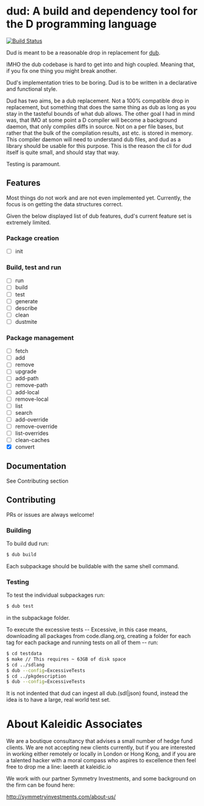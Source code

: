 # dud: A build and dependency tool for the D programming language

[![Build Status](https://travis-ci.com/symmetryinvestments/dud.svg?branch=master)](https://travis-ci.com/symmetryinvestments/dud)

Dud is meant to be a reasonable drop in replacement for
[dub](https://github.com/dlang/dub).

IMHO the dub codebase is hard to get into and high coupled.
Meaning that, if you fix one thing you might break another.

Dud's implementation tries to be boring.
Dud is to be written in a declarative and functional style.

Dud has two aims, be a dub replacement. Not a 100% compatible drop in
replacement, but something that does the same thing as dub as long as you stay
in the tasteful bounds of what dub allows.
The other goal I had in mind was, that IMO at some point a D compiler will
become a background daemon, that only compiles diffs in source.
Not on a per file bases, but rather that the bulk of the compilation results,
ast etc. is stored in memory.
This compiler daemon will need to understand dub files, and dud as a library
should be usable for this purpose.
This is the reason the cli for dud itself is quite small, and should stay that
way.

Testing is paramount.

## Features
Most things do not work and are not even implemented yet.
Currently, the focus is on getting the data structures correct.

Given the below displayed list of dub features, dud's current feature set is
extremely limited.

### Package creation
- [ ] init

### Build, test and run
- [ ] run
- [ ] build
- [ ] test
- [ ] generate
- [ ] describe
- [ ] clean
- [ ] dustmite

### Package management
- [ ] fetch
- [ ] add
- [ ] remove
- [ ] upgrade
- [ ] add-path
- [ ] remove-path
- [ ] add-local
- [ ] remove-local
- [ ] list
- [ ] search
- [ ] add-override
- [ ] remove-override
- [ ] list-overrides
- [ ] clean-caches
- [x] convert

## Documentation
See Contributing section

## Contributing
PRs or issues are always welcome!

### Building
To build dud run:

```sh
$ dub build
```

Each subpackage should be buildable with the same shell command.

### Testing
To test the individual subpackages run:

```sh
$ dub test
```
in the subpackage folder.

To execute the excessive tests --
Excessive, in this case means, downloading all packages from code.dlang.org,
creating a folder for each tag for each package and running tests on all of
them -- run:

```sh
$ cd testdata
$ make // This requires ~ 63GB of disk space
$ cd ../sdlang
$ dub --config=ExcessiveTests
$ cd ../pkgdescription
$ dub --config=ExcessiveTests
```

It is not indented that dud can ingest all dub.(sdl|json) found, instead the
idea is to have a large, real world test set.

# About Kaleidic Associates
We are a boutique consultancy that advises a small number of hedge fund clients.
We are not accepting new clients currently, but if you are interested in working
either remotely or locally in London or Hong Kong, and if you are a talented
hacker with a moral compass who aspires to excellence then feel free to drop me
a line: laeeth at kaleidic.io

We work with our partner Symmetry Investments, and some background on the firm
can be found here:

http://symmetryinvestments.com/about-us/
